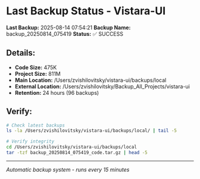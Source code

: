 # Last Backup Status - Vistara-UI

**Last Backup:** 2025-08-14 07:54:21
**Backup Name:** backup_20250814_075419
**Status:** ✅ SUCCESS

## Details:
- **Code Size:** 475K
- **Project Size:** 811M
- **Main Location:** /Users/zvishilovitsky/vistara-ui/backups/local
- **External Location:** /Users/zvishilovitsky/Backup_All_Projects/vistara-ui
- **Retention:** 24 hours (96 backups)

## Verify:
```bash
# Check latest backups
ls -la /Users/zvishilovitsky/vistara-ui/backups/local/ | tail -5

# Verify integrity
cd /Users/zvishilovitsky/vistara-ui/backups/local
tar -tzf backup_20250814_075419_code.tar.gz | head -5
```

---
*Automatic backup system - runs every 15 minutes*
